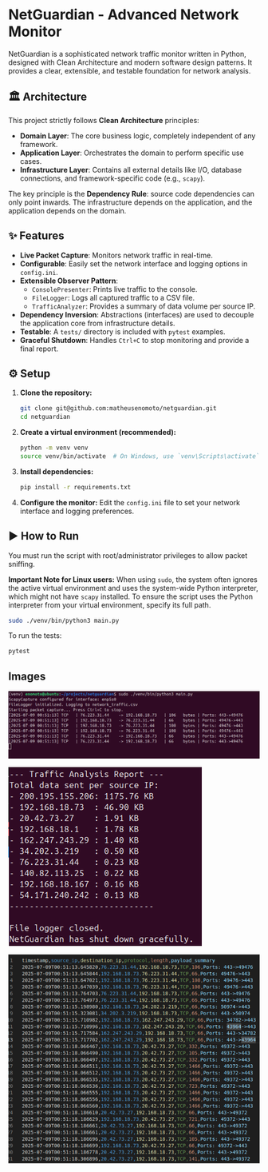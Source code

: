 # NetGuardian - Advanced Network Monitor

NetGuardian is a sophisticated network traffic monitor written in Python, designed with Clean Architecture and modern software design patterns. It provides a clear, extensible, and testable foundation for network analysis.

## 🏛️ Architecture
This project strictly follows **Clean Architecture** principles:
- **Domain Layer**: The core business logic, completely independent of any framework.
- **Application Layer**: Orchestrates the domain to perform specific use cases.
- **Infrastructure Layer**: Contains all external details like I/O, database connections, and framework-specific code (e.g., `scapy`).

The key principle is the **Dependency Rule**: source code dependencies can only point inwards. The infrastructure depends on the application, and the application depends on the domain.

## ✨ Features
- **Live Packet Capture**: Monitors network traffic in real-time.
- **Configurable**: Easily set the network interface and logging options in `config.ini`.
- **Extensible Observer Pattern**:
  - `ConsolePresenter`: Prints live traffic to the console.
  - `FileLogger`: Logs all captured traffic to a CSV file.
  - `TrafficAnalyzer`: Provides a summary of data volume per source IP.
- **Dependency Inversion**: Abstractions (interfaces) are used to decouple the application core from infrastructure details.
- **Testable**: A `tests/` directory is included with `pytest` examples.
- **Graceful Shutdown**: Handles `Ctrl+C` to stop monitoring and provide a final report.

## ⚙️ Setup

1.  **Clone the repository:**
    ```bash
    git clone git@github.com:matheusenomoto/netguardian.git
    cd netguardian
    ```

2.  **Create a virtual environment (recommended):**
    ```bash
    python -m venv venv
    source venv/bin/activate  # On Windows, use `venv\Scripts\activate`
    ```

3.  **Install dependencies:**
    ```bash
    pip install -r requirements.txt
    ```

4.  **Configure the monitor:**
    Edit the `config.ini` file to set your network interface and logging preferences.

## ▶️ How to Run

You must run the script with root/administrator privileges to allow packet sniffing.

**Important Note for Linux users:** When using `sudo`, the system often ignores the active virtual environment and uses the system-wide Python interpreter, which might not have `scapy` installed. To ensure the script uses the Python interpreter from your virtual environment, specify its full path.

```bash
sudo ./venv/bin/python3 main.py
```

To run the tests:

```bash
pytest
```

## Images

![Running NetGuardian - Start](./images/image-1.png)

![NetGuardian - Report](./images/image-2.png)

![NetGuardian - Network_traffic.csv](./images/image-3.png)

